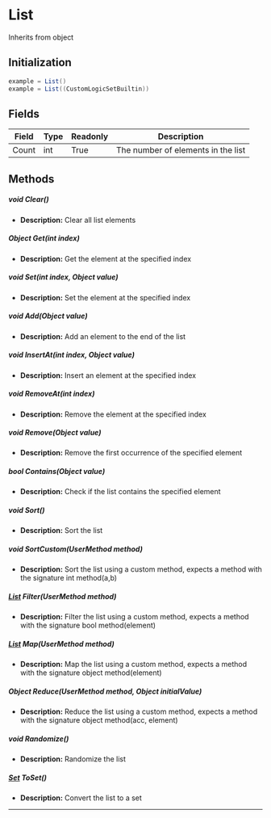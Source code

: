 # List
Inherits from object
## Initialization
```csharp
example = List()
example = List((CustomLogicSetBuiltin))
```
## Fields
|Field|Type|Readonly|Description|
|---|---|---|---|
|Count|int|True|The number of elements in the list|
## Methods
##### void Clear()
- **Description:** Clear all list elements
##### Object Get(int index)
- **Description:** Get the element at the specified index
##### void Set(int index, Object value)
- **Description:** Set the element at the specified index
##### void Add(Object value)
- **Description:** Add an element to the end of the list
##### void InsertAt(int index, Object value)
- **Description:** Insert an element at the specified index
##### void RemoveAt(int index)
- **Description:** Remove the element at the specified index
##### void Remove(Object value)
- **Description:** Remove the first occurrence of the specified element
##### bool Contains(Object value)
- **Description:** Check if the list contains the specified element
##### void Sort()
- **Description:** Sort the list
##### void SortCustom(UserMethod method)
- **Description:** Sort the list using a custom method, expects a method with the signature int method(a,b)
##### [List](../objects/List.md) Filter(UserMethod method)
- **Description:** Filter the list using a custom method, expects a method with the signature bool method(element)
##### [List](../objects/List.md) Map(UserMethod method)
- **Description:** Map the list using a custom method, expects a method with the signature object method(element)
##### Object Reduce(UserMethod method, Object initialValue)
- **Description:** Reduce the list using a custom method, expects a method with the signature object method(acc, element)
##### void Randomize()
- **Description:** Randomize the list
##### [Set](../objects/Set.md) ToSet()
- **Description:** Convert the list to a set

---

